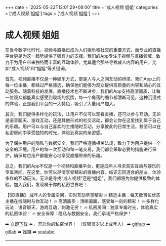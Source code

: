 +++
date = '2025-05-22T12:01:29+08:00'
title = '成人视频 姐姐'
categories = ['成人视频 姐姐']
tags = ['成人视频 姐姐']
+++

# 成人视频 姐姐

在当今数字化时代，视频与直播已成为人们娱乐和社交的重要方式，而专业的直播平台更是为这一趋势提供了强有力的支撑。我们的App专注于视频与直播领域，致力于为用户带来独特而丰富的互动体验，尤其适合那些寻找成人内容的用户，比如“成人视频”和“姐姐”等关键词。

首先，视频直播不仅是一种娱乐方式，更是人与人之间互动的桥梁。我们App上的每一位主播，都经过严格筛选，确保他们能够为观众提供高质量的内容和贴心的互动服务。随着科技的发展，直播技术也不断进步，我们的App支持高清画质，让每一位观众都能真实感受到现场的氛围，每一个角落的细节都清晰可见。这种沉浸式的体验，正是我们平台的一大特色，吸引了大量用户加入。

其次，我们提供多样化的玩法，让用户不仅可以观看直播，还可以参与互动。无论是语音聊天、游戏互动，还是其他形式的社交活动，都会让你在这里找到属于自己的乐趣。用户可以与自己喜欢的主播随时互动，分享彼此的日常生活，甚至可以在私密房间中享受独特的时光，体验到真实的亲密感。

为了保护用户的隐私与数据安全，我们严格遵循相关法规，致力于为用户提供一个安全的环境。用户的每一次互动和每一笔交易，我们都会采取必要的措施进行保护，确保每位用户都能安心地享受直播带来的乐趣。

总之，我们的App不仅是一个视频和直播平台，更是成年人寻求真实互动与娱乐的专属空间。在这里，你可以尽情享受精彩的直播内容，结识志同道合的朋友，体验多样的互动玩法。无论是寻找“成人视频”还是“姐姐”，我们都将为你提供极致的体验。加入我们，发现属于你的私密世界吧！

【6D直播】
成年人的专属空间，实时互动尽享精彩
🔥 精选主播：每天数百位优质主播在线随时与你互动！
🔥 高清画质：清晰画面，感受每一刻的精彩！
🔥 多样化玩法：语音聊天、游戏互动，刺激无穷！
🔥 私密房间：独享专属时光，体验真实的私密体验！
🔥 安全保障：隐私与数据安全，我们承诺严格保护！

➡️ [立即下载](https://down123.s3.ap-east-1.amazonaws.com/index.html?channelCode=blog) ⬅️ ，开启你的私密世界！
（仅限18岁以上成年人）
➡️ [github](https://aldult-live.github.io/)
➡️ [gitlab](https://seo-09598d.gitlab.io/)
➡️ [推特](https://x.com/wegame33)
➡️ [youtube](https://www.youtube.com/@6Dlive)

---

